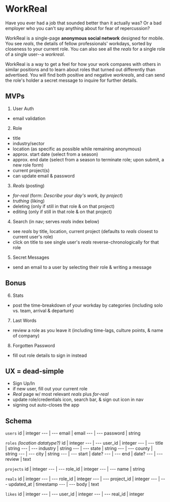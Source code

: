 # WorkReal

Have you ever had a job that sounded better than it actually was?
Or a bad employer who you can't say anything about for fear of repercussion?

WorkReal is a single-page __anonymous social network__ designed for mobile. You see _reals_,
the details of fellow professionals' workdays, sorted by closeness to your current role.
You can also see all the _reals_ for a single role of a single user--a _workreal_.

WorkReal is a way to get a feel for how your work compares with others in similar positions and to learn
about roles that turned out differently than advertised. You will find both positive and negative _workreals_,
and can send the role's holder a secret message to inquire for further details.

## MVPs
1. User Auth
  * email validation

2. Role
  * title
  * industry/sector
  * location (as specific as possible while remaining anonymous)
  * approx. start date (select from a season)
  * approx. end date (select from a season to terminate role; upon submit, a new role form)
  * current project(s)
  * can update email & password

3. _Reals_ (posting)
  * _for-real_ (form: _Describe your day's work, by project_)
  * _truthing_ (liking)
  * deleting (only if still in that role & on that project)
  * editing (only if still in that role & on that project)

4. Search (in nav; serves _reals_ index below)
  * see _reals_ by title, location, current project (defaults to _reals_ closest to current user's role)
  * click on title to see single user's _reals_ reverse-chronologically for that role

5. Secret Messages
  * send an email to a user by selecting their role & writing a message

## Bonus
6. Stats
  * post the time-breakdown of your workday by categories (including solo vs. team, arrival & departure)

7. Last Words
  * review a role as you leave it (including time-lags, culture points, & name of company)

8. Forgotten Password
  * fill out role details to sign in instead

## UX = dead-simple
  * Sign Up/In
  * if new user, fill out your current role
  * _Real_ page w/ most relevant _reals_ plus _for-real_
  * update role/credentials icon, search bar, & sign out icon in nav
  * signing out auto-closes the app

## Schema
`users`
id       | integer
---      | ---
email    | email
---      | ---
password | string

`roles` _(location datatype?)_
id       | integer
---      | ---
user_id  | integer
---      | ---
title    | string
---      | ---
industry | string
---      | ---
state    | string
---      | ---
county   | string
---      | ---
city     | string
---      | ---
start    | date?
---      | ---
end      | date?
---      | ---
review   | text

`projects`
id      | integer
---     | ---
role_id | integer
---     | ---
name    | string

`reals`
id         | integer
---        | ---
role_id    | integer
---        | ---
project_id | integer
---        | ---
updated_at | timestamp
---        | ---
body       | text

`likes`
id         | integer
---        | ---
user_id    | integer
---        | ---
real_id    | integer

